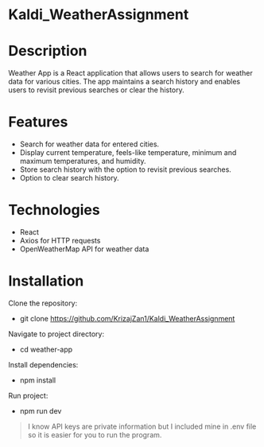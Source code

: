 # Kaldi_WeatherAssignment

# Description
Weather App is a React application that allows users to search for weather data for various cities. The app maintains a search history and enables users to revisit previous searches or clear the history.

# Features
 - Search for weather data for entered cities.
 - Display current temperature, feels-like temperature, minimum and maximum temperatures, and humidity.
 - Store search history with the option to revisit previous searches.
 - Option to clear search history.
# Technologies
 - React
 - Axios for HTTP requests
 - OpenWeatherMap API for weather data
# Installation
Clone the repository:
 - git clone https://github.com/KrizajZan1/Kaldi_WeatherAssignment

Navigate to project directory:
 - cd weather-app
 
Install dependencies:
 - npm install

Run project:
 - npm run dev

> I know API keys are private information but I included mine in .env file so it is easier for you to run the program.